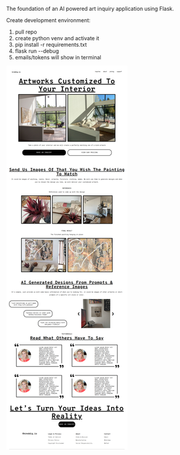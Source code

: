 The foundation of an AI powered art inquiry application using Flask.

Create development environment:
1. pull repo
2. create python venv and activate it
3. pip install -r requirements.txt
4. flask run --debug
5. emails/tokens will show in terminal

![alt text](https://github.com/videvide/art_inquiries/blob/main/screencapture-127-0-0-1-5000-2024-06-04-10_39_56%20(1).png?raw=true)
